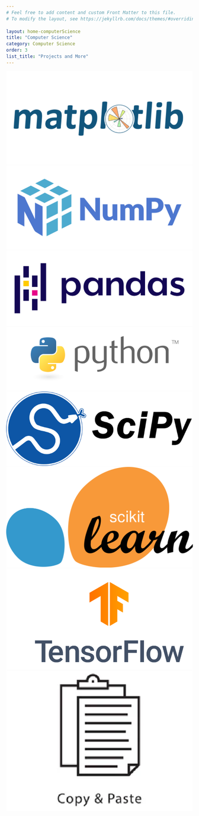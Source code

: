 ```yaml
---
# Feel free to add content and custom Front Matter to this file.
# To modify the layout, see https://jekyllrb.com/docs/themes/#overriding-theme-defaults

layout: home-computerScience
title: "Computer Science"
category: Computer Science
order: 3
list_title: "Projects and More"
---
```

<a href="https://matplotlib.org"><img class="csLogo" src="/categories/compsci/assets/images/mplLogo.png" alt="mpl"></a>
<a href="https://numpy.org"><img class="csLogo" src="/categories/compsci/assets/images/numpyLogo.png" alt="numpy"></a>
<a href="https://pandas.pydata.org"><img class="csLogo" src="/categories/compsci/assets/images/pandasLogo.png" alt="pandas"></a>
<a href="https://www.python.org"><img class="csLogo" src="/categories/compsci/assets/images/pythonLogo.png" alt="python"></a>
<a href="https://www.scipy.org"><img class="csLogo" src="/categories/compsci/assets/images/scipyLogo.png" alt="scipy"></a>
<a href="https://scikit-learn.org/stable/tutorial/basic/tutorial.html"><img class="csLogo" src="/categories/compsci/assets/images/sklearnLogo.png" alt="sklearn"></a>
<a href="https://www.tensorflow.org/learn"><img class="csLogo" src="/categories/compsci/assets/images/tfLogo.png" alt="tf"></a>
<a href="https://en.wikipedia.org/wiki/Larry_Tesler"><img class="csLogo" src="/categories/compsci/assets/images/cvLogo.png" alt="cv"></a>
